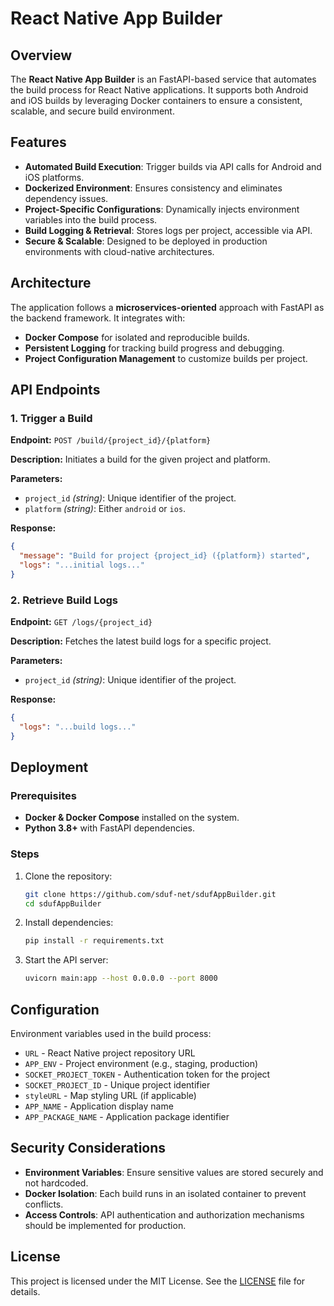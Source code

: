 # React Native App Builder

## Overview
The **React Native App Builder** is an FastAPI-based service that automates the build process for React Native applications. It supports both Android and iOS builds by leveraging Docker containers to ensure a consistent, scalable, and secure build environment.

## Features
- **Automated Build Execution**: Trigger builds via API calls for Android and iOS platforms.
- **Dockerized Environment**: Ensures consistency and eliminates dependency issues.
- **Project-Specific Configurations**: Dynamically injects environment variables into the build process.
- **Build Logging & Retrieval**: Stores logs per project, accessible via API.
- **Secure & Scalable**: Designed to be deployed in production environments with cloud-native architectures.

## Architecture
The application follows a **microservices-oriented** approach with FastAPI as the backend framework. It integrates with:
- **Docker Compose** for isolated and reproducible builds.
- **Persistent Logging** for tracking build progress and debugging.
- **Project Configuration Management** to customize builds per project.

## API Endpoints
### 1. Trigger a Build
**Endpoint:** `POST /build/{project_id}/{platform}`

**Description:** Initiates a build for the given project and platform.

**Parameters:**
- `project_id` *(string)*: Unique identifier of the project.
- `platform` *(string)*: Either `android` or `ios`.

**Response:**
```json
{
  "message": "Build for project {project_id} ({platform}) started",
  "logs": "...initial logs..."
}
```

### 2. Retrieve Build Logs
**Endpoint:** `GET /logs/{project_id}`

**Description:** Fetches the latest build logs for a specific project.

**Parameters:**
- `project_id` *(string)*: Unique identifier of the project.

**Response:**
```json
{
  "logs": "...build logs..."
}
```

## Deployment
### Prerequisites
- **Docker & Docker Compose** installed on the system.
- **Python 3.8+** with FastAPI dependencies.

### Steps
1. Clone the repository:
   ```sh
   git clone https://github.com/sduf-net/sdufAppBuilder.git
   cd sdufAppBuilder
   ```
2. Install dependencies:
   ```sh
   pip install -r requirements.txt
   ```
3. Start the API server:
   ```sh
   uvicorn main:app --host 0.0.0.0 --port 8000
   ```

## Configuration
Environment variables used in the build process:
- `URL` - React Native project repository URL
- `APP_ENV` - Project environment (e.g., staging, production)
- `SOCKET_PROJECT_TOKEN` - Authentication token for the project
- `SOCKET_PROJECT_ID` - Unique project identifier
- `styleURL` - Map styling URL (if applicable)
- `APP_NAME` - Application display name
- `APP_PACKAGE_NAME` - Application package identifier

## Security Considerations
- **Environment Variables**: Ensure sensitive values are stored securely and not hardcoded.
- **Docker Isolation**: Each build runs in an isolated container to prevent conflicts.
- **Access Controls**: API authentication and authorization mechanisms should be implemented for production.

## License
This project is licensed under the MIT License. See the [LICENSE](LICENSE) file for details.
